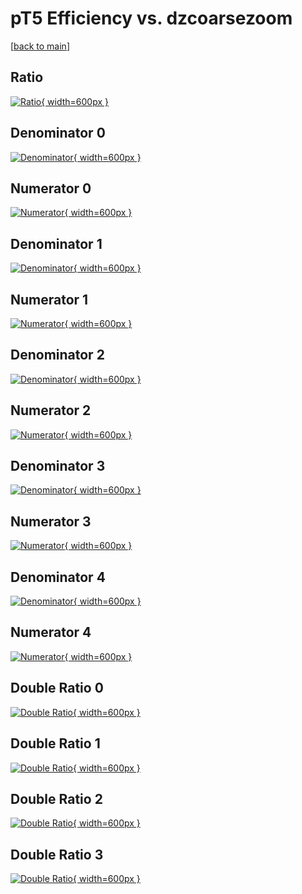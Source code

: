 # pT5 Efficiency vs. dzcoarsezoom

[[back to main](./)]



## Ratio

[![Ratio](../mtv/var/pT5_loweta_321_-1_eff_dzcoarsezoom.png){ width=600px }](../mtv/var/pT5_loweta_321_-1_eff_dzcoarsezoom.pdf)

## Denominator 0

[![Denominator](../mtv/den/pT5_loweta_321_-1_eff_dzcoarsezoom_den0.png){ width=600px }](../mtv/den/pT5_loweta_321_-1_eff_dzcoarsezoom_den0.pdf)

## Numerator 0

[![Numerator](../mtv/num/pT5_loweta_321_-1_eff_dzcoarsezoom_num0.png){ width=600px }](../mtv/num/pT5_loweta_321_-1_eff_dzcoarsezoom_num0.pdf)

## Denominator 1

[![Denominator](../mtv/den/pT5_loweta_321_-1_eff_dzcoarsezoom_den1.png){ width=600px }](../mtv/den/pT5_loweta_321_-1_eff_dzcoarsezoom_den1.pdf)

## Numerator 1

[![Numerator](../mtv/num/pT5_loweta_321_-1_eff_dzcoarsezoom_num1.png){ width=600px }](../mtv/num/pT5_loweta_321_-1_eff_dzcoarsezoom_num1.pdf)

## Denominator 2

[![Denominator](../mtv/den/pT5_loweta_321_-1_eff_dzcoarsezoom_den2.png){ width=600px }](../mtv/den/pT5_loweta_321_-1_eff_dzcoarsezoom_den2.pdf)

## Numerator 2

[![Numerator](../mtv/num/pT5_loweta_321_-1_eff_dzcoarsezoom_num2.png){ width=600px }](../mtv/num/pT5_loweta_321_-1_eff_dzcoarsezoom_num2.pdf)

## Denominator 3

[![Denominator](../mtv/den/pT5_loweta_321_-1_eff_dzcoarsezoom_den3.png){ width=600px }](../mtv/den/pT5_loweta_321_-1_eff_dzcoarsezoom_den3.pdf)

## Numerator 3

[![Numerator](../mtv/num/pT5_loweta_321_-1_eff_dzcoarsezoom_num3.png){ width=600px }](../mtv/num/pT5_loweta_321_-1_eff_dzcoarsezoom_num3.pdf)

## Denominator 4

[![Denominator](../mtv/den/pT5_loweta_321_-1_eff_dzcoarsezoom_den4.png){ width=600px }](../mtv/den/pT5_loweta_321_-1_eff_dzcoarsezoom_den4.pdf)

## Numerator 4

[![Numerator](../mtv/num/pT5_loweta_321_-1_eff_dzcoarsezoom_num4.png){ width=600px }](../mtv/num/pT5_loweta_321_-1_eff_dzcoarsezoom_num4.pdf)

## Double Ratio 0

[![Double Ratio](../mtv/ratio/pT5_loweta_321_-1_eff_dzcoarsezoom_ratio0.png){ width=600px }](../mtv/ratio/pT5_loweta_321_-1_eff_dzcoarsezoom_ratio0.pdf)

## Double Ratio 1

[![Double Ratio](../mtv/ratio/pT5_loweta_321_-1_eff_dzcoarsezoom_ratio1.png){ width=600px }](../mtv/ratio/pT5_loweta_321_-1_eff_dzcoarsezoom_ratio1.pdf)

## Double Ratio 2

[![Double Ratio](../mtv/ratio/pT5_loweta_321_-1_eff_dzcoarsezoom_ratio2.png){ width=600px }](../mtv/ratio/pT5_loweta_321_-1_eff_dzcoarsezoom_ratio2.pdf)

## Double Ratio 3

[![Double Ratio](../mtv/ratio/pT5_loweta_321_-1_eff_dzcoarsezoom_ratio3.png){ width=600px }](../mtv/ratio/pT5_loweta_321_-1_eff_dzcoarsezoom_ratio3.pdf)

